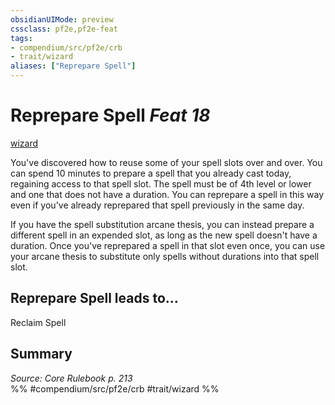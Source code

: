 ```yaml
---
obsidianUIMode: preview
cssclass: pf2e,pf2e-feat
tags:
- compendium/src/pf2e/crb
- trait/wizard
aliases: ["Reprepare Spell"]
---
```

# Reprepare Spell  *Feat 18*  
[wizard](rules/traits/wizard.md)  


You've discovered how to reuse some of your spell slots over and over. You can spend 10 minutes to prepare a spell that you already cast today, regaining access to that spell slot. The spell must be of 4th level or lower and one that does not have a duration. You can reprepare a spell in this way even if you've already reprepared that spell previously in the same day.

If you have the spell substitution arcane thesis, you can instead prepare a different spell in an expended slot, as long as the new spell doesn't have a duration. Once you've reprepared a spell in that slot even once, you can use your arcane thesis to substitute only spells without durations into that spell slot.

## Reprepare Spell leads to...

Reclaim Spell

## Summary

*Source: Core Rulebook p. 213*  
%% #compendium/src/pf2e/crb #trait/wizard %%